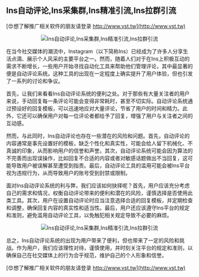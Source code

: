 ## **Ins自动评论,Ins采集群,Ins精准引流,Ins拉群引流**

[😍想了解推广相关软件的朋友请登录 http://www.vst.tw](http://www.vst.tw)

 <center><img src="https://vst.tw/MP4/tuiguang/png/3.png" alt="Ins自动评论,Ins采集群,Ins精准引流,Ins拉群引流"></center>

在当今社交媒体的潮流中，Instagram（以下简称Ins）已经成为了许多人分享生活点滴、展示个人风采的主要平台之一。然而，随着人们对于在Ins上积极互动的需求不断增长，一些用户开始寻找自动化工具来帮助他们管理评论，其中最显著的便是自动评论系统。这种工具的出现在一定程度上确实提升了用户体验，但也引发了一系列的讨论和争议。

首先，让我们来看看Ins自动评论系统的便利之处。对于那些有大量关注者的用户来说，手动回复每一条评论可能会变得非常耗时，甚至不切实际。自动评论系统通过预设好的回复模板，可以迅速地应对大量评论，节省了用户的时间和精力。此外，它还可以确保用户对每一位评论者都给予了回复，增强了用户与关注者之间的互动感。

然而，与此同时，Ins自动评论也存在一些潜在的风险和问题。首先，自动评论的内容通常是事先设置好的模板，缺乏个性化和真实性，可能会给人留下机械化、不真诚的印象，从而影响用户的信誉和声誉。其次，自动评论系统可能会因为算法的不完善而出现误操作，比如回复不合适的内容或者对敏感话题做出不当回复，这可能导致用户被误解甚至遭受到指责。最后，自动评论工具的滥用可能会被Ins平台视为违规行为，从而导致用户的账号受到封禁或限制。

面对Ins自动评论系统的利与弊，我们应该如何抉择呢？首先，用户应该充分考虑自己的需求和情况，权衡自动评论带来的便利和潜在的风险，谨慎选择是否使用此类工具。其次，用户在设置自动评论时应当注意选择合适的回复模板，并定期检查和调整，确保回复内容的真实性和适当性。最后，用户还应该遵守Ins平台的规定和准则，避免滥用自动评论工具，以免触犯相关规定导致不必要的麻烦。

 <center><img src="https://vst.tw/MP4/tuiguang/png/7.png" alt="Ins自动评论,Ins采集群,Ins精准引流,Ins拉群引流"></center>

总之，Ins自动评论系统的出现为用户带来了便利，但也带来了一定的风险和挑战。作为用户，我们应该理性对待，谨慎使用，并时刻关注平台的规定和准则，以确保自己在社交媒体上的行为合乎规范，维护自己的个人形象和信誉。

[😍想了解推广相关软件的朋友请登录 http://www.vst.tw](http://www.vst.tw)



